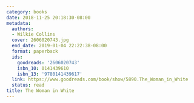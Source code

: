```yaml
---
category: books
date: 2018-11-25 20:18:30-08:00
metadata:
  authors:
  - Wilkie Collins
  cover: 2606020743.jpg
  end_date: 2019-01-04 22:22:38-08:00
  format: paperback
  ids:
    goodreads: '2606020743'
    isbn_10: 0141439610
    isbn_13: '9780141439617'
  link: https://www.goodreads.com/book/show/5890.The_Woman_in_White
  status: read
title: The Woman in White
---
```

